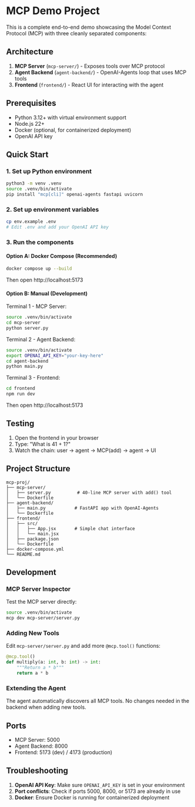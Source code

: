 # MCP Demo Project

This is a complete end-to-end demo showcasing the Model Context Protocol (MCP) with three cleanly separated components:

## Architecture

1. **MCP Server** (`mcp-server/`) - Exposes tools over MCP protocol
2. **Agent Backend** (`agent-backend/`) - OpenAI-Agents loop that uses MCP tools  
3. **Frontend** (`frontend/`) - React UI for interacting with the agent

## Prerequisites

- Python 3.12+ with virtual environment support
- Node.js 22+ 
- Docker (optional, for containerized deployment)
- OpenAI API key

## Quick Start

### 1. Set up Python environment

```bash
python3 -m venv .venv
source .venv/bin/activate
pip install "mcp[cli]" openai-agents fastapi uvicorn
```

### 2. Set up environment variables

```bash
cp env.example .env
# Edit .env and add your OpenAI API key
```

### 3. Run the components

#### Option A: Docker Compose (Recommended)

```bash
docker compose up --build
```

Then open http://localhost:5173

#### Option B: Manual (Development)

Terminal 1 - MCP Server:
```bash
source .venv/bin/activate
cd mcp-server
python server.py
```

Terminal 2 - Agent Backend:  
```bash
source .venv/bin/activate
export OPENAI_API_KEY="your-key-here"
cd agent-backend
python main.py
```

Terminal 3 - Frontend:
```bash
cd frontend  
npm run dev
```

Then open http://localhost:5173

## Testing

1. Open the frontend in your browser
2. Type: "What is 41 + 1?"
3. Watch the chain: user → agent → MCP(add) → agent → UI

## Project Structure

```
mcp-proj/
├── mcp-server/
│   ├── server.py          # 40-line MCP server with add() tool
│   └── Dockerfile
├── agent-backend/
│   ├── main.py           # FastAPI app with OpenAI-Agents
│   └── Dockerfile  
├── frontend/
│   ├── src/
│   │   ├── App.jsx       # Simple chat interface
│   │   └── main.jsx
│   ├── package.json
│   └── Dockerfile
├── docker-compose.yml
└── README.md
```

## Development

### MCP Server Inspector
Test the MCP server directly:
```bash
source .venv/bin/activate
mcp dev mcp-server/server.py
```

### Adding New Tools
Edit `mcp-server/server.py` and add more `@mcp.tool()` functions:

```python
@mcp.tool()
def multiply(a: int, b: int) -> int:
    """Return a * b"""
    return a * b
```

### Extending the Agent
The agent automatically discovers all MCP tools. No changes needed in the backend when adding new tools.

## Ports

- MCP Server: 5000
- Agent Backend: 8000  
- Frontend: 5173 (dev) / 4173 (production)

## Troubleshooting

1. **OpenAI API Key**: Make sure `OPENAI_API_KEY` is set in your environment
2. **Port conflicts**: Check if ports 5000, 8000, or 5173 are already in use
3. **Docker**: Ensure Docker is running for containerized deployment 